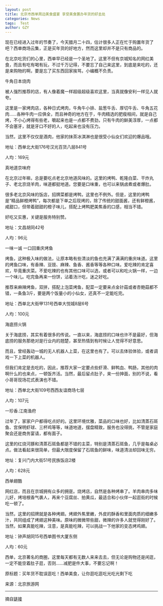 ```yaml
---
layout: post
title: 北京市西单周边美食盛宴 享受美食置办年货的好去处
categories: News
tags:  Test
author: GZY
---
```


现在已经进入过年的节奏了，今天腊月二十四，估计很多人正在忙于购置年货了吧？西单商场云集，正是买年货的好地方，然而这里却并不是只有商品的。



在北京吃货们的心里，西单早已经是一个圣地了。这里不但有京城知名的网红美食，而且有吃有喝有玩，不过千万记得，不要忘了自己来这里，到底是来吃的，还是来购物的啊，要是忘了买东西回家挨骂，小编概不负责。



牛角日本烧肉



被人强烈推荐的店，有人像着魔一样超级超级喜欢这里，当真就像安利一样见人就夸。



这里是一家烤肉店，各种日式烤肉，牛角牛小排、盐葱牛舌、厚切牛舌、牛角五花肉……各种牛肉一应俱全，而且神奇的地方在于，牛肉精选的肥瘦相间，就是自己烤，不小心烤得有些老，嚼起来也是一点都不费劲，只有牛肉的鲜美淳厚，一点都不会塞牙，就是牙口不好的人，吃起来也没有压力。



当然，这里不仅仅是酒肉，他家的抹茶冰淇淋也是很受小仙女们欢迎的爆品哦。



地址：西单北大街176号汉光百货八层841号



人均：169元



真地道京味府



在北京过年嘛，总是要吃点老北京地道风味的。这里的烤鸭、乾隆白菜、干炸丸子、老北京烧羊肉，味道都挺地道。您要是口味重，也可以来锅卤煮或者爆肚。



很多老北京风味的饭店，招牌菜都是烤鸭，这里也不例外。但是，这里的烤鸭是“精品鲜橙烤鸭”，每次都是下单之后现烤的，除了传统的甜面酱，还有鲜橙酱，咸甜口，但带着甜甜的橙子味儿，搭配上烤鸭肥美焦香的口感，相当不错。



好吃又实惠，关键是服务特别赞。



地址：文昌胡同42号



人均：96元



一味一诚 一口回重庆烤鱼



烤鱼，这种极入味的做法，让原本略有些清淡的鱼也充满了满满的重庆味道。这里的烤鱼口味，有香辣、豆豉、麻辣、鱼香、酱香等等各种口味。爱吃辣的肯定喜欢，毕竟重庆菜。不爱吃辣的也有其他口味可以选，或者可以和吃火锅一样，一边一个味儿。吃完鱼再来一份饼，沾着汤汁吃，迷之好吃。



推荐来麻辣烤鱼，双拼，搭配上泡菜烤鱼，配菜一定要来点金针菇或者杏鲍菇都不错，一条鱼3斤，要是两个饭量小的小仙女，还真不一定能吃完。



地址：西单北大街甲131号西单大悦城8层6号



人均：100元



海底捞火锅



关于海底捞，其实有着很多的传说。一直以来，海底捞的口味也许不是最好，但海底捞的服务那绝对是行业内的翘楚，甚至热情到有时候让人觉得不好意思。



而且，曾经轰动一城的无人机器人上菜，在这里也有了。可以去体验体验，或者调戏一下上菜的机器人。



但我们肯定是去吃的，因此，推荐大家一定要点些虾滑、鲜鸭血、鸭肠，其他的肉啊什么的也来点，一顿饭齐活。当然，最后留点肚子，来一份抻面，别的不说，看小哥哥现场花式表演也不错。



地址：西单北大街109号西西友谊商场七层



人均：107元



一珍香.江南渔府



过年了，家家户户都得吃点好的。这里环境优雅，菜品的口味也好，比如清蒸石斑鱼、宫保明虾球、三杯鸡等等，味道地道，摆盘精致，服务也没得挑，不管是家庭聚会还是商务宴请，都有面子。



这里的红烧河豚和清蒸石斑鱼都是不错的主菜，特别是清蒸石斑鱼，几乎是每桌必点。做法看起来很简单，但最大限度保留了石斑鱼的鲜味，味道清淡却回味无穷。



地址：复兴门内大街51号民族饭店2楼



人均：628元



西单翅酷



网红店，而且在京城拥有众多的拥趸。烧烤店，自然是各种烤串了。羊肉串肉多味儿好，烤培根香气袭人，再来个豆腐丝、拍黄瓜，最适合和小伙伴一起逛街的时候吃一顿了。



当然，这里的招牌就是各种烤翅。烤翅外焦里嫩，外皮的酥香和里面肉质的细嫩多汁，共同组成了烤翅这种美味。原味的微微带些甜，微辣的许多人就觉得刚好了。当然，如果真能吃辣，注意，是真能吃辣，可以挑战一下他家的变态烤鸡翅。



地址：钟声胡同15号西单图书大厦东侧



人均：60元



西单，北京著名的商圈，这里每天都有无数人来来去去，但无论是购物还是闲逛，一定不能空着肚子逛，否则……减肥是件大事，不要忘记啊！

原标题：买年货不耽误逛吃！西单美食，让你逛吃逛吃光吃光剩下吃

来源：北京旅游网

*****

摘自[链接](http://bj.jjj.qq.com/a/20190131/002929.htm)